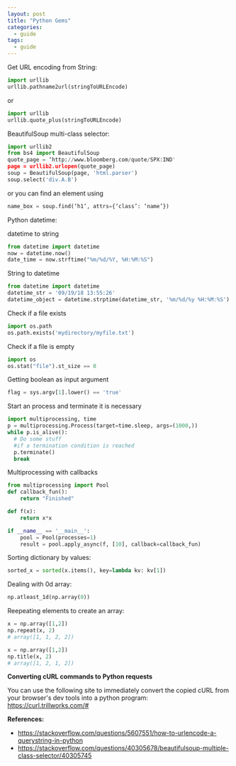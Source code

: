 ```yaml
---
layout: post
title: "Python Gems"
categories:
  - guide
tags:
  - guide
---
```

Get URL encoding from String:
```python
import urllib
urllib.pathname2url(stringToURLEncode)
```
or
```python
import urllib
urllib.quote_plus(stringToURLEncode)
```

BeautifulSoup multi-class selector:
```python
import urllib2
from bs4 import BeautifulSoup
quote_page = ‘http://www.bloomberg.com/quote/SPX:IND'
page = urllib2.urlopen(quote_page)
soup = BeautifulSoup(page, 'html.parser')
soup.select('div.A.B')
```
or you can find an element using
```Python
name_box = soup.find(‘h1’, attrs={‘class’: ‘name’})
```

Python datetime:

datetime to string
```python
from datetime import datetime
now = datetime.now()
date_time = now.strftime("%m/%d/%Y, %H:%M:%S")
```

String to datetime
```python
from datetime import datetime
datetime_str = '09/19/18 13:55:26'
datetime_object = datetime.strptime(datetime_str, '%m/%d/%y %H:%M:%S')
```

Check if a file exists
```python
import os.path
os.path.exists('mydirectory/myfile.txt')
```

Check if a file is empty
```python
import os
os.stat("file").st_size == 0
```

Getting boolean as input argument
```python
flag = sys.argv[1].lower() == 'true'
```

Start an process and terminate it is necessary
```python
import multiprocessing, time
p = multiprocessing.Process(target=time.sleep, args=(1000,))
while p.is_alive():
  # Do some stuff
  #if a termination condition is reached
  p.terminate()
  break
```

Multiprocessing with callbacks
```python
from multiprocessing import Pool
def callback_fun():
    return "Finished"

def f(x):
    return x*x

if __name__ == '__main__':
    pool = Pool(processes=1)
    result = pool.apply_async(f, [10], callback=callback_fun)
```

Sorting dictionary by values:
```Python
sorted_x = sorted(x.items(), key=lambda kv: kv[1])
```

Dealing with 0d array:
```Python
np.atleast_1d(np.array(0))
```

Reepeating elements to create an array: 
```python
x = np.array([1,2])
np.repeat(x, 2)
# array([1, 1, 2, 2])

x = np.array([1,2])
np.title(x, 2)
# array([1, 2, 1, 2])

```



**Converting cURL commands to Python requests**

You can use the following site to immediately convert the copied cURL from your browser's dev tools into a python program:
https://curl.trillworks.com/#

**References:**
- https://stackoverflow.com/questions/5607551/how-to-urlencode-a-querystring-in-python
- https://stackoverflow.com/questions/40305678/beautifulsoup-multiple-class-selector/40305745

